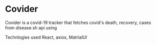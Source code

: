 # Covider

Covider is a covid-19 tracker that fetches covid's death, recovery, cases from disease.sh api using

Technlogies used
React, axios, MatrialUI
